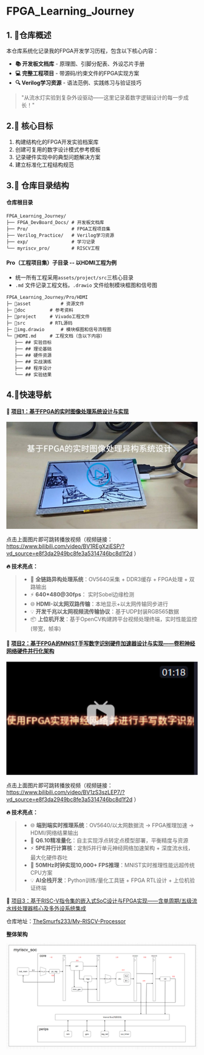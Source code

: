 # FPGA_Learning_Journey

## **1. 🎯仓库概述**

本仓库系统化记录我的FPGA开发学习历程，包含以下核心内容：  

- **📚 开发板文档库** - 原理图、引脚分配表、外设芯片手册  
- **💻 完整工程项目** - 带源码/约束文件的FPGA实现方案  
- **🔍 Verilog学习资源** - 语法范例、实践练习与验证技巧  

> "从流水灯实验到复杂外设驱动——这里记录着数字逻辑设计的每一步成长！"

## 2.🌟 核心目标

1. 构建结构化的FPGA开发实验档案库  
2. 创建可复用的数字设计模式参考模板  
3. 记录硬件实现中的典型问题解决方案  
4. 建立标准化工程结构规范  

## 3.📂 仓库目录结构

#### 仓库根目录

```
FPGA_Learning_Journey/
├── FPGA_DevBoard_Docs/ # 开发板文档库
├── Pro/ 				# FPGA工程项目集
├── Verilog_Practice/ 	# Verilog学习资源
├── exp/				# 学习记录
└── myriscv_pro/		# RISCV工程
```

#### Pro（工程项目集）子目录 -- 以HDMI工程为例

- 统一所有工程采用`assets/project/src`三核心目录
- `.md` 文件记录工程文档，`.drawio` 文件绘制模块框图和信号图

```
FPGA_Learning_Journey/Pro/HDMI
├─ 📁asset			# 资源文件
├─ 📁doc			# 参考资料
├─ 📁project		# Vivado工程文件
├─ 📁src			# RTL源码
├─ 📄img.drawio		# 模块框图和信号流程图
└─ 📄HDMI.md		# 工程文档（含以下内容）
   ├── ## 实验目标
   ├── ## 理论基础
   ├── ## 硬件资源
   ├── ## 实战演练
   ├── ## 程序设计
   └── ## 实验结果
```

## 4.🚀快速导航

#### 🌟 [项目1：基于FPGA的实时图像处理系统设计与实现](./Pro/OV5640_DDR3_HDMI_UDP_sobel___v3)

[![vedio_face](Pro/OV5640_DDR3_HDMI_UDP_sobel___v3/aseet/vedio_face.png)](https://www.bilibili.com/video/BV1REgXzjESP/?vd_source=e8f3da2949bc8fe3a5314746bc8d1f2d)

点击上面图片即可跳转播放视频（视频链接：https://www.bilibili.com/video/BV1REgXzjESP/?vd_source=e8f3da2949bc8fe3a5314746bc8d1f2d ）

**🔥 技术亮点：**

> - 🚀 **全链路异构处理系统**：OV5640采集 + DDR3缓存 + FPGA处理 + 双路输出
> - ⚡ **640*480@30fps**： 实时Sobel边缘检测
> - 🌐 **HDMI-以太网双路传输**：本地显示+以太网传输同步进行
> - 💡 **开发千兆以太网视频流传输协议**：基于UDP封装RGB565数据
> - 📦 **上位机开发**：基于OpenCV构建跨平台视频处理终端，实时性能监控(带宽，帧率)

#### 🌟 [项目2：基于FPGA的MNIST手写数字识别硬件加速器设计与实现——卷积神经网络硬件并行化架构](./Pro/CNN___)

[![vedio_face](Pro/CNN___/aseet/vedio_face.png)](https://www.bilibili.com/video/BV1zS3szLEP7/?vd_source=e8f3da2949bc8fe3a5314746bc8d1f2d)

点击上面图片即可跳转播放视频（视频链接：https://www.bilibili.com/video/BV1zS3szLEP7/?vd_source=e8f3da2949bc8fe3a5314746bc8d1f2d ）

**🔥 技术亮点：**

> - 🌐 **端到端实时推理系统**：OV5640/以太网数据流 → FPGA推理加速 → HDMI/网络结果输出
> - 🧮 **Q6.10精准量化**：自主实现浮点转定点模型部署，平衡精度与资源
> - ⚡ **5PE并行计算核**：定制5并行单元神经网络加速架构 + 深度流水线，最大化硬件吞吐
> - 🚀 **50MHz时钟实现10,000+ FPS推理**：MNIST实时推理性能远超传统CPU方案
> - 💡 **AI全栈开发**：Python训练/量化工具链 + FPGA RTL设计 + 上位机验证终端

🌟 [项目3：基于RISC-V指令集的嵌入式SoC设计与FPGA实现——含单周期/五级流水线处理器核心及多外设系统集成](https://github.com/TheSmurfs233/My-RISCV-Processor)

仓库地址：[TheSmurfs233/My-RISCV-Processor](https://github.com/TheSmurfs233/My-RISCV-Processor)

**整体架构**

![arch](myriscv_pro/asset/arch.png)
